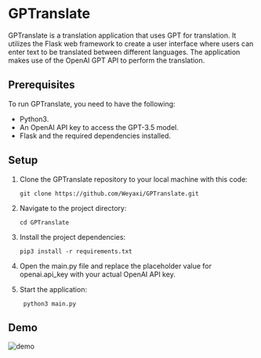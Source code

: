 # GPTranslate

GPTranslate is a translation application that uses GPT for translation. It utilizes the Flask web framework to create a user interface where users can enter text to be translated between different languages. The application makes use of the OpenAI GPT API to perform the translation.

## Prerequisites

To run GPTranslate, you need to have the following:

- Python3.
- An OpenAI API key to access the GPT-3.5 model.
- Flask and the required dependencies installed.


## Setup

1. Clone the GPTranslate repository to your local machine with this code:

    ```shell
    git clone https://github.com/Weyaxi/GPTranslate.git
    ```

3. Navigate to the project directory:
   
    ```shell
    cd GPTranslate
    ```

5. Install the project dependencies:
   
    ```shell
    pip3 install -r requirements.txt
    ```

7. Open the main.py file and replace the placeholder value for openai.api_key with your actual OpenAI API key.

8. Start the application:

   ```shell
    python3 main.py
   ```

## Demo

![demo](https://github.com/Weyaxi/GPTranslate/assets/81961593/69af5ff6-3b3b-452f-92d5-1908b8939ff3)
